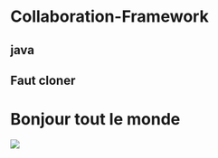 # Collaboration-Framework
## java 
## Faut cloner 
# Bonjour tout le monde
<img src="https://scontent.ftnr2-2.fna.fbcdn.net/v/t1.6435-9/60890726_1289635384517347_8303413754566017024_n.jpg?_nc_cat=107&ccb=1-7&_nc_sid=7a1959&_nc_eui2=AeG6RI7aVR1LJCub1VKAffSsYK9J8gEg3jBgr0nyASDeMDJ5bHZU192HS5KRyQBKbbs1t6pBMcQvqUJiOsQvbgTD&_nc_ohc=sy6Cteqd-R4AX-BmLgW&_nc_ht=scontent.ftnr2-2.fna&oh=00_AfBv3dxfc7g8sb99GRuDsg8vSBXj_7AVG-QKSbMpTP3mGg&oe=65719CF7">
